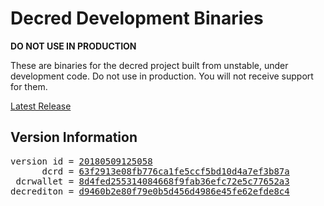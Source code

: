 
# Decred Development Binaries

**DO NOT USE IN PRODUCTION**

These are binaries for the decred project built from unstable, under development
code. Do not use in production. You will not receive support for them.

[Latest Release](https://github.com/matheusd/decred-weekly-builds/releases/latest)

## Version Information

<pre>
version id = <a href="https://github.com/matheusd/decred-weekly-builds/releases/tag/v20180509125058">20180509125058</a>
      dcrd = <a href="https://github.com/decred/dcrd/commits/63f2913e08fb776ca1fe5ccf5bd10d4a7ef3b87a">63f2913e08fb776ca1fe5ccf5bd10d4a7ef3b87a</a>
 dcrwallet = <a href="https://github.com/decred/dcrwallet/commits/8d4fed255314084668f9fab36efc72e5c77652a3">8d4fed255314084668f9fab36efc72e5c77652a3</a>
decrediton = <a href="https://github.com/decred/decrediton/commits/d9460b2e80f79e0b5d456d4986e45fe62efde8c4">d9460b2e80f79e0b5d456d4986e45fe62efde8c4</a>
</pre>

